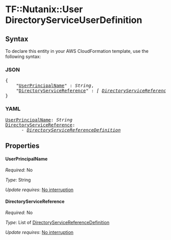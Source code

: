 # TF::Nutanix::User DirectoryServiceUserDefinition

## Syntax

To declare this entity in your AWS CloudFormation template, use the following syntax:

### JSON

<pre>
{
    "<a href="#userprincipalname" title="UserPrincipalName">UserPrincipalName</a>" : <i>String</i>,
    "<a href="#directoryservicereference" title="DirectoryServiceReference">DirectoryServiceReference</a>" : <i>[ <a href="directoryservicereferencedefinition.md">DirectoryServiceReferenceDefinition</a>, ... ]</i>
}
</pre>

### YAML

<pre>
<a href="#userprincipalname" title="UserPrincipalName">UserPrincipalName</a>: <i>String</i>
<a href="#directoryservicereference" title="DirectoryServiceReference">DirectoryServiceReference</a>: <i>
      - <a href="directoryservicereferencedefinition.md">DirectoryServiceReferenceDefinition</a></i>
</pre>

## Properties

#### UserPrincipalName

_Required_: No

_Type_: String

_Update requires_: [No interruption](https://docs.aws.amazon.com/AWSCloudFormation/latest/UserGuide/using-cfn-updating-stacks-update-behaviors.html#update-no-interrupt)

#### DirectoryServiceReference

_Required_: No

_Type_: List of <a href="directoryservicereferencedefinition.md">DirectoryServiceReferenceDefinition</a>

_Update requires_: [No interruption](https://docs.aws.amazon.com/AWSCloudFormation/latest/UserGuide/using-cfn-updating-stacks-update-behaviors.html#update-no-interrupt)

